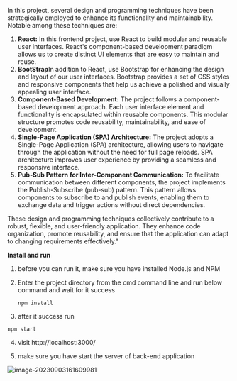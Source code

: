 In this project, several design and programming techniques have been strategically employed to enhance its functionality and maintainability. Notable among these techniques are:

1. **React:** In this frontend project, use React to build modular and reusable user interfaces. React's component-based development paradigm allows us to create distinct UI elements that are easy to maintain and reuse.
2. **BootStrap**In addition to React, use Bootstrap for enhancing the design and layout of our user interfaces. Bootstrap provides a set of CSS styles and responsive components that help us achieve a polished and visually appealing user interface.
3. **Component-Based Development:** The project follows a component-based development approach. Each user interface element and functionality is encapsulated within reusable components. This modular structure promotes code reusability, maintainability, and ease of development.
4. **Single-Page Application (SPA) Architecture:** The project adopts a Single-Page Application (SPA) architecture, allowing users to navigate through the application without the need for full page reloads. SPA architecture improves user experience by providing a seamless and responsive interface.
5. **Pub-Sub Pattern for Inter-Component Communication:** To facilitate communication between different components, the project implements the Publish-Subscribe (pub-sub) pattern. This pattern allows components to subscribe to and publish events, enabling them to exchange data and trigger actions without direct dependencies.

These design and programming techniques collectively contribute to a robust, flexible, and user-friendly application. They enhance code organization, promote reusability, and ensure that the application can adapt to changing requirements effectively."

**Install and run**

1. before you can run it, make sure you have installed Node.js and NPM 

2. Enter the project directory from the cmd command line and run below command and wait for it success 

   ```
   npm install 
   ```

3.  after it success run 

   ```
   npm start 
   ```

4.  visit http://localhost:3000/ 

5. make sure you have start the server of back-end application 

![image-20230903161609981](C:\Users\zhouhongyuan\AppData\Roaming\Typora\typora-user-images\image-20230903161609981.png)